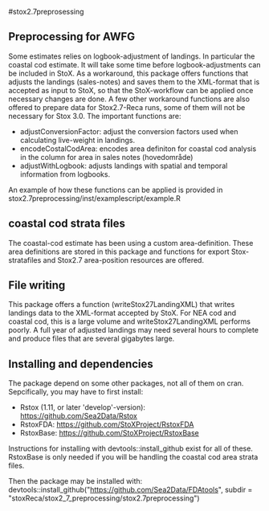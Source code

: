 #stox2.7preprosessing

## Preprocessing for AWFG
Some estimates relies on logbook-adjustment of landings. In particular the coastal cod estimate.
It will take some time before logbook-adjustments can be included in StoX. As a workaround, this package offers functions that adjusts the landings (sales-notes) and saves them to the XML-format that is accepted as input to StoX, so that the StoX-workflow can be applied once necessary changes are done. A few other workaround functions are also offered to prepare data for Stox2.7-Reca runs, some of them will not be necessary for Stox 3.0. The important functions are:
* adjustConversionFactor: adjust the conversion factors used when calculating live-weight in landings.
* encodeCostalCodArea: encodes area definiton for coastal cod analysis in the column for area in sales notes (hovedområde)
* adjustWithLogbook: adjusts landings with spatial and temporal information from logbooks.

An example of how these functions can be applied is provided in stox2.7preprocessing/inst/examplescript/example.R

## coastal cod strata files
The coastal-cod estimate has been using a custom area-definition. These area definitions are stored in this package and functions for export Stox-stratafiles and Stox2.7 area-position resources are offered.

## File writing
This package offers a function (writeStox27LandingXML) that writes landings data to the XML-format accepted by StoX. For NEA cod and coastal cod, this is a large volume and writeStox27LandingXML performs poorly. A full year of adjusted landings may need several hours to complete and produce files that are several gigabytes large.

## Installing and dependencies
The package depend on some other packages, not all of them on cran. Sepcifically, you may have to first install:
* Rstox (1.11, or later 'develop'-version): https://github.com/Sea2Data/Rstox
* RstoxFDA: https://github.com/StoXProject/RstoxFDA
* RstoxBase: https://github.com/StoXProject/RstoxBase

Instructions for installing with devtools::install_github exist for all of these. RstoxBase is only needed if you will be handling the coastal cod area strata files.

Then the package may be installed with: devtools::install_github("https://github.com/Sea2Data/FDAtools", subdir = "stoxReca/stox2_7_preprocessing/stox2.7preprocessing")


